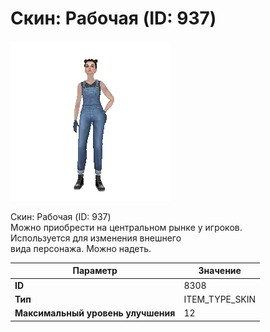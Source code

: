 # Скин: Рабочая (ID: 937)

![Item Image](../img/8308.webp?raw=true)

Скин: Рабочая (ID: 937)<br>Можно приобрести на центральном рынке у игроков.<br>Используется для изменения внешнего<br>вида персонажа. Можно надеть.


| Параметр | Значение |
|----------|----------|
| **ID** | 8308 |
| **Тип** | ITEM_TYPE_SKIN |
| **Максимальный уровень улучшения** | 12 |

